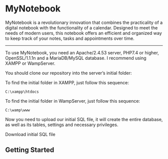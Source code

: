 # MyNotebook
MyNotebook is a revolutionary innovation that combines the practicality of a digital notebook with the functionality of a calendar. Designed to meet the needs of modern users, this notebook offers an efficient and organized way to keep track of your notes, tasks and appointments over time.

------

To use MyNotebook, you need an Apache/2.4.53 server, PHP7.4 or higher, OpenSSL/1.1.1n and a MariaDB/MySQL database. I recommend using XAMPP or WampServer.

You should clone our repository into the server’s initial folder:

To find the initial folder in XAMPP, just follow this sequence:

``C:\xampp\htdocs``

To find the initial folder in WampServer, just follow this sequence:

``C:\wamp\www``

Now you need to upload our initial SQL file, it will create the entire database, as well as its tables, settings and necessary privileges.

Download initial SQL file

## Getting Started
